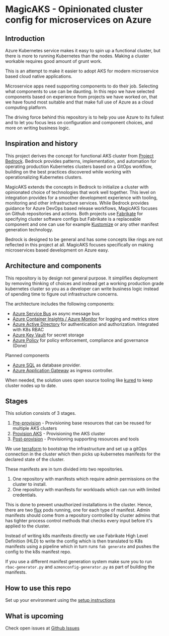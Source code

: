 # MagicAKS - Opinionated cluster config for microservices on Azure

## Introduction

Azure Kubernetes service makes it easy to spin up a functional cluster, but
there is more to running Kubernetes than the nodes. Making a cluster workable
requires good amount of grunt work.

This is an attempt to make it easier to adopt AKS for modern microservice based
cloud native applications.

Microservice apps need supporting components to do their job. Selecting what
components to use can be daunting. In this repo we have selected components
based on experience from projects we have worked on, that we have found most
suitable and that make full use of Azure as a cloud computing platform.

The driving force behind this repository is to help you use Azure to its fullest
and to let you focus less on configuration and component choices, and more on
writing business logic.

## Inspiration and history

This project derives the concept for functional AKS cluster from
[Project Bedrock](https://github.com/microsoft/bedrock). Bedrock provides
patterns, implementation, and automation for operating production Kubernetes
clusters based on a GitOps workflow, building on the best practices discovered
while working with operationalizing Kubernetes clusters.

MagicAKS extends the concepts in Bedrock to initialize a cluster with
opinionated choice of technologies that work well together. This level on
integration provides for a smoother development experience with tooling,
monitoring and other infrastructure services. While Bedrock provides guidance
for Azure DevOps based release workflows, MagicAKS focuses on Github
repositories and actions. Both projects use
[Fabrikate](https://github.com/microsoft/fabrikate) for specifying cluster
software configs but Fabrikate is a replaceable component and one can use for
example [Kustomize](https://kustomize.io/) or any other manifest generation
technology.

Bedrock is designed to be general and has some concepts like rings are not
reflected in this project at all. MagicAKS focuses specifically on making
microservices based development on Azure easy.

## Architecture and components

This repository is by design not general purpose. It simplifies deployment by
removing thinking of choices and instead get a working production grade
kubernetes cluster so you as a developer can write business logic instead of
spending time to figure out infrastructure concerns.

The architecture includes the following components:

- [Azure Service Bus](https://docs.microsoft.com/en-us/azure/service-bus-messaging/service-bus-messaging-overview)
  as async message bus
- [Azure Container Insights / Azure Monitor](https://docs.microsoft.com/en-us/azure/service-bus-messaging/service-bus-metrics-azure-monitor)
  for logging and metrics store
- [Azure Active Directory](https://docs.microsoft.com/en-us/azure/active-directory/)
  for authentication and authorization. Integrated with K8s RBAC
- [Azure Key Vault](https://docs.microsoft.com/en-us/azure/key-vault/general/overview)
  for secret storage
- [Azure Policy](https://docs.microsoft.com/en-us/azure/governance/policy/overview)
  for policy enforcement, compliance and governance (Done)

Planned components

- [Azure SQL](https://docs.microsoft.com/en-us/azure/azure-sql/azure-sql-iaas-vs-paas-what-is-overview)
  as database provider.
- [Azure Application Gateway](https://docs.microsoft.com/en-us/azure/application-gateway/features)
  as ingress controller.

When needed, the solution uses open source tooling like
[kured](https://github.com/weaveworks/kured) to keep cluster nodes up to date.

## Stages

This solution consists of 3 stages.

1. [Pre-provision](1-preprovision/) - Provisioning base resources that can be
   reused for multiple AKS clusters
2. [Provision AKS](2-provision-aks/) - Provisioning the AKS cluster
3. [Post-provision](3-postprovision/) - Provisioning supporting resources and
   tools

We use [terraform](https://www.terraform.io/) to bootstrap the infrastructure
and set up a gitOps connection in the cluster which then picks up kubernetes
manifests for the declared state of the cluster.

These manifests are in turn divided into two repositories.

1. One repository with manifests which require admin permissions on the cluster
   to install.
2. One repository with manifests for workloads which can run with limited
   credentials.

This is done to prevent unauthorized installations in the cluster. Hence, there
are two [flux](https://fluxcd.io/) pods running, one for each type of manifest.
Admin manifests should come from a repository controlled by cluster admins that
has tighter process control methods that checks every input before it's applied
to the cluster.

Instead of writing k8s manifests directly we use Fabrikate High Level Definition
(HLD) to write the config which is then translated to K8s manifests using a
pipeline which in turn runs `fab generate` and pushes the config to the k8s
manifest repo.

If you use a different manifest generation system make sure you to run
`rbac-generator.py` and `azmonconfig-generator.py` as part of building the
manifests.

## How to use this repo

Set up your environment using the [setup instructions](setup.md)

## What is upcoming

Check open issues at
[Github Issues](https://github.com/sachinkundu/akstf/issues)

